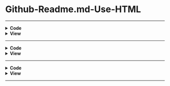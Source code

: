 # Github-Readme.md-Use-HTML

<hr>

<details><summary><b> Code </b></summary>

HTML code snippets that you can use to make your GitHub `README.md` file more organized and beautiful:
  
### Collapsible Sections

```html
<details>
  <summary><b>Installation</b></summary>
  <ul>
    <li>Step 1: Download the repository.</li>
    <li>Step 2: Navigate to the project directory.</li>
    <li>Step 3: Install dependencies using <code>npm install</code>.</li>
  </ul>
</details>

<details>
  <summary><b>Usage</b></summary>
  <ul>
    <li>Start the development server using <code>npm start</code>.</li>
    <li>Open your browser and go to <code>http://localhost:3000</code>.</li>
  </ul>
</details>

<details>
  <summary><b>Deployment</b></summary>
  <ul>
    <li>Build the project using <code>npm run build</code>.</li>
    <li>Deploy the <code>build</code> folder to your server.</li>
  </ul>
</details>
```

### Table

```html
<table>
  <tr>
    <th>Command</th>
    <th>Description</th>
  </tr>
  <tr>
    <td><code>git init</code></td>
    <td>Initialize a new Git repository</td>
  </tr>
  <tr>
    <td><code>git clone &lt;url&gt;</code></td>
    <td>Clone an existing repository</td>
  </tr>
  <tr>
    <td><code>git add &lt;file&gt;</code></td>
    <td>Add file contents to the index</td>
  </tr>
  <tr>
    <td><code>git commit -m "message"</code></td>
    <td>Record changes to the repository</td>
  </tr>
  <tr>
    <td><code>git push</code></td>
    <td>Update remote refs along with associated objects</td>
  </tr>
</table>
```

### Highlighted Note

```html
<p style="background-color: #f9f9f9; padding: 10px; border-left: 5px solid #ccc;">
  <strong>Note:</strong> Make sure to replace <code>&lt;placeholder&gt;</code> with actual values.
</p>
```

### Image with Caption

```html
<figure>
  <img src="https://via.placeholder.com/150" alt="Sample Image">
  <figcaption>Figure 1: Sample Image</figcaption>
</figure>
```

### Blockquote

```html
<blockquote>
  <p>"The only limit to our realization of tomorrow is our doubts of today." - Franklin D. Roosevelt</p>
</blockquote>
```

### Horizontal Line

```html
<hr>
```

### Badges

```html
<p>
  <img src="https://img.shields.io/badge/license-MIT-blue.svg" alt="License: MIT">
  <img src="https://img.shields.io/badge/build-passing-brightgreen.svg" alt="Build: Passing">
  <img src="https://img.shields.io/badge/version-1.0.0-orange.svg" alt="Version: 1.0.0">
</p>
```

### Code Block

```html
<pre>
<code>
function helloWorld() {
  console.log('Hello, world!');
}
</code>
</pre>
```

These snippets should help you create a more attractive and organized `README.md` file for your GitHub repository. Feel free to modify and customize them to suit your needs.

</details>

<details><summary><b> View </b></summary>
  
### Collapsible Sections

<details>
  <summary><b>Installation</b></summary>
  <ul>
    <li>Step 1: Download the repository.</li>
    <li>Step 2: Navigate to the project directory.</li>
    <li>Step 3: Install dependencies using <code>npm install</code>.</li>
  </ul>
</details>

<details>
  <summary><b>Usage</b></summary>
  <ul>
    <li>Start the development server using <code>npm start</code>.</li>
    <li>Open your browser and go to <code>http://localhost:3000</code>.</li>
  </ul>
</details>

<details>
  <summary><b>Deployment</b></summary>
  <ul>
    <li>Build the project using <code>npm run build</code>.</li>
    <li>Deploy the <code>build</code> folder to your server.</li>
  </ul>
</details>

### Table

<table>
  <tr>
    <th>Command</th>
    <th>Description</th>
  </tr>
  <tr>
    <td><code>git init</code></td>
    <td>Initialize a new Git repository</td>
  </tr>
  <tr>
    <td><code>git clone &lt;url&gt;</code></td>
    <td>Clone an existing repository</td>
  </tr>
  <tr>
    <td><code>git add &lt;file&gt;</code></td>
    <td>Add file contents to the index</td>
  </tr>
  <tr>
    <td><code>git commit -m "message"</code></td>
    <td>Record changes to the repository</td>
  </tr>
  <tr>
    <td><code>git push</code></td>
    <td>Update remote refs along with associated objects</td>
  </tr>
</table>

### Highlighted Note

<p style="background-color: #f9f9f9; padding: 10px; border-left: 5px solid #ccc;">
  <strong>Note:</strong> Make sure to replace <code>&lt;placeholder&gt;</code> with actual values.
</p>

### Image with Caption

<figure>
  <img src="https://via.placeholder.com/150" alt="Sample Image">
  <figcaption>Figure 1: Sample Image</figcaption>
</figure>

### Blockquote

```html
<blockquote>
  <p>"The only limit to our realization of tomorrow is our doubts of today." - Franklin D. Roosevelt</p>
</blockquote>
```

### Horizontal Line

<hr>

### Badges

<p>
  <img src="https://img.shields.io/badge/license-MIT-blue.svg" alt="License: MIT">
  <img src="https://img.shields.io/badge/build-passing-brightgreen.svg" alt="Build: Passing">
  <img src="https://img.shields.io/badge/version-1.0.0-orange.svg" alt="Version: 1.0.0">
</p>

### Code Block

<pre>
<code>
function helloWorld() {
  console.log('Hello, world!');
}
</code>
</pre>

</details>

<hr>

<details><summary><b> Code </b></summary>
  
50 unique HTML code snippets you can use to enhance your GitHub `README.md` file:

### 1. Collapsible Section
```html
<details>
  <summary><b>Introduction</b></summary>
  <p>This is a project about...</p>
</details>
```

### 2. Image
```html
<img src="https://via.placeholder.com/300" alt="Placeholder Image">
```

### 3. Link
```html
<a href="https://github.com">Visit GitHub</a>
```

### 4. Bold Text
```html
<b>Important Note:</b> Please read the documentation carefully.
```

### 5. Italic Text
```html
<i>This is italic text.</i>
```

### 6. Strikethrough
```html
<s>This text is no longer relevant.</s>
```

### 7. Ordered List
```html
<ol>
  <li>First item</li>
  <li>Second item</li>
  <li>Third item</li>
</ol>
```

### 8. Unordered List
```html
<ul>
  <li>First item</li>
  <li>Second item</li>
  <li>Third item</li>
</ul>
```

### 9. Inline Code
```html
<p>Use the <code>git status</code> command to check your repository status.</p>
```

### 10. Code Block
```html
<pre>
<code>
def hello_world():
    print("Hello, world!")
</code>
</pre>
```

### 11. Horizontal Rule
```html
<hr>
```

### 12. Blockquote
```html
<blockquote>
  <p>This is a blockquote.</p>
</blockquote>
```

### 13. Table with Headers
```html
<table>
  <tr>
    <th>Feature</th>
    <th>Description</th>
  </tr>
  <tr>
    <td>Feature 1</td>
    <td>Description of feature 1.</td>
  </tr>
</table>
```

### 14. Table without Headers
```html
<table>
  <tr>
    <td>Item 1</td>
    <td>Details about item 1.</td>
  </tr>
  <tr>
    <td>Item 2</td>
    <td>Details about item 2.</td>
  </tr>
</table>
```

### 15. Highlighted Text
```html
<p style="background-color: #f0f0f0; padding: 10px;">This text is highlighted.</p>
```

### 16. Badge
```html
<p>
  <img src="https://img.shields.io/badge/status-active-brightgreen">
</p>
```

### 17. Button
```html
<button>Click Me</button>
```

### 18. Header
```html
<h1>Main Header</h1>
<h2>Sub Header</h2>
```

### 19. Paragraph
```html
<p>This is a paragraph of text.</p>
```

### 20. Anchor Link
```html
<a name="section1">Section 1</a>
```

### 21. Emojis
```html
<p>😀 😃 😄</p>
```

### 22. Line Break
```html
<br>
```

### 23. Font Color
```html
<p style="color: red;">This text is red.</p>
```

### 24. Font Size
```html
<p style="font-size: 20px;">This text is larger.</p>
```

### 25. Blockquote with Citation
```html
<blockquote>
  <p>This is a quote.</p>
  <footer>— Source</footer>
</blockquote>
```

### 26. Subscript Text
```html
<p>This is <sub>subscript</sub> text.</p>
```

### 27. Superscript Text
```html
<p>This is <sup>superscript</sup> text.</p>
```

### 28. Highlighted Code
```html
<pre>
<code class="language-python">
print("Hello, world!")
</code>
</pre>
```

### 29. Embedded YouTube Video
```html
<iframe width="560" height="315" src="https://www.youtube.com/embed/dQw4w9WgXcQ" frameborder="0" allowfullscreen></iframe>
```

### 30. Formatted Date
```html
<time datetime="2024-08-06">August 6, 2024</time>
```

### 31. Comment
```html
<!-- This is a comment -->
```

### 32. Section
```html
<section>
  <h2>Section Title</h2>
  <p>Section content...</p>
</section>
```

### 33. Header with Link
```html
<h2 id="intro">Introduction</h2>
```

### 34. Definition List
```html
<dl>
  <dt>HTML</dt>
  <dd>A markup language for creating web pages.</dd>
</dl>
```

### 35. Nested List
```html
<ul>
  <li>Item 1
    <ul>
      <li>Subitem 1</li>
      <li>Subitem 2</li>
    </ul>
  </li>
  <li>Item 2</li>
</ul>
```

### 36. Figure with Image and Caption
```html
<figure>
  <img src="https://via.placeholder.com/150" alt="Placeholder Image">
  <figcaption>Figure 1: Placeholder Image</figcaption>
</figure>
```

### 37. Highlighted Note
```html
<p style="background-color: #e7f3fe; padding: 10px; border-left: 5px solid #2196F3;">
  <strong>Note:</strong> This is a highlighted note.
</p>
```

### 38. Centered Text
```html
<p style="text-align: center;">This text is centered.</p>
```

### 39. External Link
```html
<a href="https://www.example.com" target="_blank">Open Example</a>
```

### 40. Unordered List with Custom Bullets
```html
<ul style="list-style-type: square;">
  <li>Square bullet point</li>
  <li>Another item</li>
</ul>
```

### 41. Inline Math
```html
<p>Math equation: <code>E = mc^2</code></p>
```

### 42. Scrollable Text
```html
<div style="overflow: auto; height: 100px;">
  <p>This is a scrollable text block...</p>
</div>
```

### 43. Table with Borders
```html
<table border="1">
  <tr>
    <th>Header 1</th>
    <th>Header 2</th>
  </tr>
  <tr>
    <td>Data 1</td>
    <td>Data 2</td>
  </tr>
</table>
```

### 44. Responsive Image
```html
<img src="https://via.placeholder.com/300" alt="Responsive Image" style="width: 100%; height: auto;">
```

### 45. Progress Bar
```html
<progress value="70" max="100">70%</progress>
```

### 46. Ordered List with Roman Numerals
```html
<ol type="I">
  <li>First item</li>
  <li>Second item</li>
</ol>
```

### 47. Table with Column Span
```html
<table>
  <tr>
    <th colspan="2">Header</th>
  </tr>
  <tr>
    <td>Cell 1</td>
    <td>Cell 2</td>
  </tr>
</table>
```

### 48. Tooltip
```html
<p title="This is a tooltip">Hover over this text.</p>
```

### 49. Customized Button
```html
<button style="background-color: blue; color: white; border: none; padding: 10px 20px;">Custom Button</button>
```

### 50. Container with Border
```html
<div style="border: 2px solid black; padding: 10px;">
  <p>Content inside a bordered container.</p>
</div>
```

These snippets will help you add various elements to your `README.md` file, making it more interactive and visually appealing. Feel free to customize them further to fit your specific needs.

</details>

<details><summary><b> View </b></summary>
  
50 unique HTML code snippets you can use to enhance your GitHub `README.md` file:

### 1. Collapsible Section

<details>
  <summary><b>Introduction</b></summary>
  <p>This is a project about...</p>
</details>


### 2. Image

<img src="https://via.placeholder.com/300" alt="Placeholder Image">


### 3. Link

<a href="https://github.com">Visit GitHub</a>


### 4. Bold Text

<b>Important Note:</b> Please read the documentation carefully.


### 5. Italic Text

<i>This is italic text.</i>


### 6. Strikethrough

<s>This text is no longer relevant.</s>


### 7. Ordered List

<ol>
  <li>First item</li>
  <li>Second item</li>
  <li>Third item</li>
</ol>


### 8. Unordered List

<ul>
  <li>First item</li>
  <li>Second item</li>
  <li>Third item</li>
</ul>


### 9. Inline Code

<p>Use the <code>git status</code> command to check your repository status.</p>


### 10. Code Block

<pre>
<code>
def hello_world():
    print("Hello, world!")
</code>
</pre>


### 11. Horizontal Rule

<hr>


### 12. Blockquote

<blockquote>
  <p>This is a blockquote.</p>
</blockquote>


### 13. Table with Headers

<table>
  <tr>
    <th>Feature</th>
    <th>Description</th>
  </tr>
  <tr>
    <td>Feature 1</td>
    <td>Description of feature 1.</td>
  </tr>
</table>


### 14. Table without Headers

<table>
  <tr>
    <td>Item 1</td>
    <td>Details about item 1.</td>
  </tr>
  <tr>
    <td>Item 2</td>
    <td>Details about item 2.</td>
  </tr>
</table>


### 15. Highlighted Text

<p style="background-color: #f0f0f0; padding: 10px;">This text is highlighted.</p>


### 16. Badge

<p>
  <img src="https://img.shields.io/badge/status-active-brightgreen">
</p>


### 17. Button

<button>Click Me</button>


### 18. Header

<h1>Main Header</h1>
<h2>Sub Header</h2>


### 19. Paragraph

<p>This is a paragraph of text.</p>


### 20. Anchor Link

<a name="section1">Section 1</a>


### 21. Emojis

<p>😀 😃 😄</p>


### 22. Line Break

<br>


### 23. Font Color

<p style="color: red;">This text is red.</p>


### 24. Font Size

<p style="font-size: 20px;">This text is larger.</p>


### 25. Blockquote with Citation

<blockquote>
  <p>This is a quote.</p>
  <footer>— Source</footer>
</blockquote>


### 26. Subscript Text

<p>This is <sub>subscript</sub> text.</p>


### 27. Superscript Text

<p>This is <sup>superscript</sup> text.</p>


### 28. Highlighted Code

<pre>
<code class="language-python">
print("Hello, world!")
</code>
</pre>


### 29. Embedded YouTube Video

<iframe width="560" height="315" src="https://www.youtube.com/embed/dQw4w9WgXcQ" frameborder="0" allowfullscreen></iframe>


### 30. Formatted Date

<time datetime="2024-08-06">August 6, 2024</time>


### 31. Comment

<!-- This is a comment -->


### 32. Section

<section>
  <h2>Section Title</h2>
  <p>Section content...</p>
</section>


### 33. Header with Link

<h2 id="intro">Introduction</h2>


### 34. Definition List

<dl>
  <dt>HTML</dt>
  <dd>A markup language for creating web pages.</dd>
</dl>


### 35. Nested List

<ul>
  <li>Item 1
    <ul>
      <li>Subitem 1</li>
      <li>Subitem 2</li>
    </ul>
  </li>
  <li>Item 2</li>
</ul>


### 36. Figure with Image and Caption

<figure>
  <img src="https://via.placeholder.com/150" alt="Placeholder Image">
  <figcaption>Figure 1: Placeholder Image</figcaption>
</figure>


### 37. Highlighted Note

<p style="background-color: #e7f3fe; padding: 10px; border-left: 5px solid #2196F3;">
  <strong>Note:</strong> This is a highlighted note.
</p>


### 38. Centered Text

<p style="text-align: center;">This text is centered.</p>


### 39. External Link

<a href="https://www.example.com" target="_blank">Open Example</a>


### 40. Unordered List with Custom Bullets

<ul style="list-style-type: square;">
  <li>Square bullet point</li>
  <li>Another item</li>
</ul>


### 41. Inline Math

<p>Math equation: <code>E = mc^2</code></p>


### 42. Scrollable Text

<div style="overflow: auto; height: 100px;">
  <p>This is a scrollable text block...</p>
</div>


### 43. Table with Borders

<table border="1">
  <tr>
    <th>Header 1</th>
    <th>Header 2</th>
  </tr>
  <tr>
    <td>Data 1</td>
    <td>Data 2</td>
  </tr>
</table>


### 44. Responsive Image

<img src="https://via.placeholder.com/300" alt="Responsive Image" style="width: 100%; height: auto;">


### 45. Progress Bar

<progress value="70" max="100">70%</progress>


### 46. Ordered List with Roman Numerals

<ol type="I">
  <li>First item</li>
  <li>Second item</li>
</ol>


### 47. Table with Column Span

<table>
  <tr>
    <th colspan="2">Header</th>
  </tr>
  <tr>
    <td>Cell 1</td>
    <td>Cell 2</td>
  </tr>
</table>


### 48. Tooltip

<p title="This is a tooltip">Hover over this text.</p>


### 49. Customized Button

<button style="background-color: blue; color: white; border: none; padding: 10px 20px;">Custom Button</button>


### 50. Container with Border

<div style="border: 2px solid black; padding: 10px;">
  <p>Content inside a bordered container.</p>
</div>

These snippets will help you add various elements to your `README.md` file, making it more interactive and visually appealing. Feel free to customize them further to fit your specific needs.

</details>

<hr>

<details><summary><b> Code </b></summary>

To make beautiful badges for your GitHub `README.md` file, you can use various styles and colors. Here are some examples with different designs:

### 1. Standard Badge

```html
<p>
  <img src="https://img.shields.io/badge/status-active-brightgreen" alt="Status: Active">
</p>
```

### 2. Version Badge

```html
<p>
  <img src="https://img.shields.io/badge/version-1.0.0-blue" alt="Version: 1.0.0">
</p>
```

### 3. License Badge

```html
<p>
  <img src="https://img.shields.io/badge/license-MIT-yellowgreen" alt="License: MIT">
</p>
```

### 4. Build Status Badge

```html
<p>
  <img src="https://img.shields.io/badge/build-passing-brightgreen" alt="Build: Passing">
</p>
```

### 5. Code Quality Badge

```html
<p>
  <img src="https://img.shields.io/badge/code_quality-A%2B-brightgreen" alt="Code Quality: A+">
</p>
```

### 6. Dependency Status Badge

```html
<p>
  <img src="https://img.shields.io/badge/dependencies-up_to_date-brightgreen" alt="Dependencies: Up to Date">
</p>
```

### 7. Maintenance Badge

```html
<p>
  <img src="https://img.shields.io/badge/maintenance-stable-brightgreen" alt="Maintenance: Stable">
</p>
```

### 8. Popularity Badge

```html
<p>
  <img src="https://img.shields.io/badge/popularity-high-green" alt="Popularity: High">
</p>
```

### 9. Platform Badge

```html
<p>
  <img src="https://img.shields.io/badge/platform-Node.js-blue" alt="Platform: Node.js">
</p>
```

### 10. Downloads Badge

```html
<p>
  <img src="https://img.shields.io/badge/downloads-5000%2B-yellow" alt="Downloads: 5000+">
</p>
```

### 11. Twitter Follow Badge

```html
<p>
  <a href="https://twitter.com/yourusername" target="_blank">
    <img src="https://img.shields.io/twitter/follow/yourusername?style=social" alt="Follow on Twitter">
  </a>
</p>
```

### 12. Documentation Badge

```html
<p>
  <img src="https://img.shields.io/badge/docs-up_to_date-brightgreen" alt="Docs: Up to Date">
</p>
```

### 13. Community Badge

```html
<p>
  <img src="https://img.shields.io/badge/community-active-brightgreen" alt="Community: Active">
</p>
```

### 14. Security Badge

```html
<p>
  <img src="https://img.shields.io/badge/security-high-brightgreen" alt="Security: High">
</p>
```

### 15. Test Coverage Badge

```html
<p>
  <img src="https://img.shields.io/badge/test_coverage-90%25-brightgreen" alt="Test Coverage: 90%">
</p>
```

### 16. Issues Badge

```html
<p>
  <img src="https://img.shields.io/badge/issues-open%3F-yes-yellow" alt="Issues: Open? Yes">
</p>
```

### 17. Framework Badge

```html
<p>
  <img src="https://img.shields.io/badge/framework-React-blue" alt="Framework: React">
</p>
```

### 18. Tech Stack Badge

```html
<p>
  <img src="https://img.shields.io/badge/tech_stack-JavaScript-blue" alt="Tech Stack: JavaScript">
</p>
```

### 19. Package Version Badge

```html
<p>
  <img src="https://img.shields.io/badge/package_version-2.3.4-blue" alt="Package Version: 2.3.4">
</p>
```

### 20. Funding Badge

```html
<p>
  <img src="https://img.shields.io/badge/funding-supported-green" alt="Funding: Supported">
</p>
```

### 21. Documentation Status Badge

```html
<p>
  <img src="https://img.shields.io/badge/docs-80%25%20complete-blue" alt="Docs: 80% Complete">
</p>
```

### 22. Project Status Badge

```html
<p>
  <img src="https://img.shields.io/badge/project_status-active-brightgreen" alt="Project Status: Active">
</p>
```

### 23. Contributions Badge

```html
<p>
  <img src="https://img.shields.io/badge/contributions-welcome-brightgreen" alt="Contributions: Welcome">
</p>
```

### 24. Build Tools Badge

```html
<p>
  <img src="https://img.shields.io/badge/build_tools-Gulp-blue" alt="Build Tools: Gulp">
</p>
```

### 25. Deployment Status Badge

```html
<p>
  <img src="https://img.shields.io/badge/deployment-live-brightgreen" alt="Deployment: Live">
</p>
```

### 26. Documentation Language Badge

```html
<p>
  <img src="https://img.shields.io/badge/docs_language-English-blue" alt="Docs Language: English">
</p>
```

### 27. Community Support Badge

```html
<p>
  <img src="https://img.shields.io/badge/community_support-available-brightgreen" alt="Community Support: Available">
</p>
```

### 28. Code Coverage Badge

```html
<p>
  <img src="https://img.shields.io/badge/code_coverage-85%25-brightgreen" alt="Code Coverage: 85%">
</p>
```

### 29. Contributing Guide Badge

```html
<p>
  <img src="https://img.shields.io/badge/contributing-guidelines-blue" alt="Contributing: Guidelines">
</p>
```

### 30. Sponsorship Badge

```html
<p>
  <img src="https://img.shields.io/badge/sponsorship-open-yellow" alt="Sponsorship: Open">
</p>
```

### 31. Latest Release Badge

```html
<p>
  <img src="https://img.shields.io/badge/latest_release-v1.2.3-blue" alt="Latest Release: v1.2.3">
</p>
```

### 32. User Reviews Badge

```html
<p>
  <img src="https://img.shields.io/badge/user_reviews-4.5%2F5-brightgreen" alt="User Reviews: 4.5/5">
</p>
```

### 33. Source Code Badge

```html
<p>
  <img src="https://img.shields.io/badge/source_code-GitHub-blue" alt="Source Code: GitHub">
</p>
```

### 34. Download Count Badge

```html
<p>
  <img src="https://img.shields.io/badge/downloads-10k%2B-brightgreen" alt="Downloads: 10k+">
</p>
```

### 35. Project Type Badge

```html
<p>
  <img src="https://img.shields.io/badge/project_type-open_source-blue" alt="Project Type: Open Source">
</p>
```

### 36. Code Quality Badge

```html
<p>
  <img src="https://img.shields.io/badge/code_quality-A%2B-brightgreen" alt="Code Quality: A+">
</p>
```

### 37. Testing Badge

```html
<p>
  <img src="https://img.shields.io/badge/testing-100%25%20complete-brightgreen" alt="Testing: 100% Complete">
</p>
```

### 38. API Status Badge

```html
<p>
  <img src="https://img.shields.io/badge/api_status-available-brightgreen" alt="API Status: Available">
</p>
```

### 39. Language Badge

```html
<p>
  <img src="https://img.shields.io/badge/language-JavaScript-yellow" alt="Language: JavaScript">
</p>
```

### 40. Repository Size Badge

```html
<p>
  <img src="https://img.shields.io/badge/repository_size-50MB-blue" alt="Repository Size: 50MB">
</p>
```

### 41. Contribution Activity Badge

```html
<p>
  <img src="https://img.shields.io/badge/contribution_activity-high-brightgreen" alt="Contribution Activity: High">
</p>
```

### 42. Package Manager Badge

```html
<p>
  <img src="https://img.shields.io/badge/package_manager-NPM-blue" alt="Package Manager: NPM">
</p>
```

### 43. API Version Badge

```html
<p>
  <img src="https://img.shields.io/badge/api_version-v1.0-blue" alt="API Version: v1.0">
</p>
``

`

### 44. Forum Badge

```html
<p>
  <img src="https://img.shields.io/badge/forum-active-brightgreen" alt="Forum: Active">
</p>
```

### 45. Docker Image Badge

```html
<p>
  <img src="https://img.shields.io/badge/docker_image-up_to_date-brightgreen" alt="Docker Image: Up to Date">
</p>
```

### 46. GitHub Stars Badge

```html
<p>
  <img src="https://img.shields.io/github/stars/yourusername/yourrepo?style=social" alt="Stars">
</p>
```

### 47. Pull Requests Badge

```html
<p>
  <img src="https://img.shields.io/badge/pull_requests-open%3F-yes-yellow" alt="Pull Requests: Open? Yes">
</p>
```

### 48. Peer Review Badge

```html
<p>
  <img src="https://img.shields.io/badge/peer_reviewed-yes-brightgreen" alt="Peer Reviewed: Yes">
</p>
```

### 49. Accessibility Badge

```html
<p>
  <img src="https://img.shields.io/badge/accessibility-high-brightgreen" alt="Accessibility: High">
</p>
```

### 50. Translation Badge

```html
<p>
  <img src="https://img.shields.io/badge/translation-available-brightgreen" alt="Translation: Available">
</p>
```

These badges can add a professional touch to your `README.md` and provide quick information about your project. You can customize the URLs and text to fit your specific needs.

</details>

<details><summary><b> View </b></summary>

To make beautiful badges for your GitHub `README.md` file, you can use various styles and colors. Here are some examples with different designs:

### love-themed badge

<p>
  <img src="https://img.shields.io/badge/love-%E2%99%A5%20Love-red" alt="Love Badge">
</p>


### 1. Standard Badge

<p>
  <img src="https://img.shields.io/badge/status-active-brightgreen" alt="Status: Active">
</p>


### 2. Version Badge


<p>
  <img src="https://img.shields.io/badge/version-1.0.0-blue" alt="Version: 1.0.0">
</p>


### 3. License Badge


<p>
  <img src="https://img.shields.io/badge/license-MIT-yellowgreen" alt="License: MIT">
</p>


### 4. Build Status Badge


<p>
  <img src="https://img.shields.io/badge/build-passing-brightgreen" alt="Build: Passing">
</p>


### 5. Code Quality Badge


<p>
  <img src="https://img.shields.io/badge/code_quality-A%2B-brightgreen" alt="Code Quality: A+">
</p>


### 6. Dependency Status Badge


<p>
  <img src="https://img.shields.io/badge/dependencies-up_to_date-brightgreen" alt="Dependencies: Up to Date">
</p>


### 7. Maintenance Badge


<p>
  <img src="https://img.shields.io/badge/maintenance-stable-brightgreen" alt="Maintenance: Stable">
</p>


### 8. Popularity Badge


<p>
  <img src="https://img.shields.io/badge/popularity-high-green" alt="Popularity: High">
</p>


### 9. Platform Badge


<p>
  <img src="https://img.shields.io/badge/platform-Node.js-blue" alt="Platform: Node.js">
</p>


### 10. Downloads Badge


<p>
  <img src="https://img.shields.io/badge/downloads-5000%2B-yellow" alt="Downloads: 5000+">
</p>


### 11. Twitter Follow Badge


<p>
  <a href="https://twitter.com/yourusername" target="_blank">
    <img src="https://img.shields.io/twitter/follow/yourusername?style=social" alt="Follow on Twitter">
  </a>
</p>


### 12. Documentation Badge


<p>
  <img src="https://img.shields.io/badge/docs-up_to_date-brightgreen" alt="Docs: Up to Date">
</p>


### 13. Community Badge


<p>
  <img src="https://img.shields.io/badge/community-active-brightgreen" alt="Community: Active">
</p>


### 14. Security Badge


<p>
  <img src="https://img.shields.io/badge/security-high-brightgreen" alt="Security: High">
</p>


### 15. Test Coverage Badge


<p>
  <img src="https://img.shields.io/badge/test_coverage-90%25-brightgreen" alt="Test Coverage: 90%">
</p>


### 16. Issues Badge


<p>
  <img src="https://img.shields.io/badge/issues-open%3F-yes-yellow" alt="Issues: Open? Yes">
</p>


### 17. Framework Badge


<p>
  <img src="https://img.shields.io/badge/framework-React-blue" alt="Framework: React">
</p>


### 18. Tech Stack Badge


<p>
  <img src="https://img.shields.io/badge/tech_stack-JavaScript-blue" alt="Tech Stack: JavaScript">
</p>


### 19. Package Version Badge


<p>
  <img src="https://img.shields.io/badge/package_version-2.3.4-blue" alt="Package Version: 2.3.4">
</p>


### 20. Funding Badge


<p>
  <img src="https://img.shields.io/badge/funding-supported-green" alt="Funding: Supported">
</p>


### 21. Documentation Status Badge


<p>
  <img src="https://img.shields.io/badge/docs-80%25%20complete-blue" alt="Docs: 80% Complete">
</p>


### 22. Project Status Badge


<p>
  <img src="https://img.shields.io/badge/project_status-active-brightgreen" alt="Project Status: Active">
</p>


### 23. Contributions Badge


<p>
  <img src="https://img.shields.io/badge/contributions-welcome-brightgreen" alt="Contributions: Welcome">
</p>


### 24. Build Tools Badge


<p>
  <img src="https://img.shields.io/badge/build_tools-Gulp-blue" alt="Build Tools: Gulp">
</p>


### 25. Deployment Status Badge


<p>
  <img src="https://img.shields.io/badge/deployment-live-brightgreen" alt="Deployment: Live">
</p>


### 26. Documentation Language Badge


<p>
  <img src="https://img.shields.io/badge/docs_language-English-blue" alt="Docs Language: English">
</p>


### 27. Community Support Badge


<p>
  <img src="https://img.shields.io/badge/community_support-available-brightgreen" alt="Community Support: Available">
</p>


### 28. Code Coverage Badge


<p>
  <img src="https://img.shields.io/badge/code_coverage-85%25-brightgreen" alt="Code Coverage: 85%">
</p>


### 29. Contributing Guide Badge


<p>
  <img src="https://img.shields.io/badge/contributing-guidelines-blue" alt="Contributing: Guidelines">
</p>


### 30. Sponsorship Badge


<p>
  <img src="https://img.shields.io/badge/sponsorship-open-yellow" alt="Sponsorship: Open">
</p>


### 31. Latest Release Badge


<p>
  <img src="https://img.shields.io/badge/latest_release-v1.2.3-blue" alt="Latest Release: v1.2.3">
</p>


### 32. User Reviews Badge


<p>
  <img src="https://img.shields.io/badge/user_reviews-4.5%2F5-brightgreen" alt="User Reviews: 4.5/5">
</p>


### 33. Source Code Badge


<p>
  <img src="https://img.shields.io/badge/source_code-GitHub-blue" alt="Source Code: GitHub">
</p>


### 34. Download Count Badge


<p>
  <img src="https://img.shields.io/badge/downloads-10k%2B-brightgreen" alt="Downloads: 10k+">
</p>


### 35. Project Type Badge


<p>
  <img src="https://img.shields.io/badge/project_type-open_source-blue" alt="Project Type: Open Source">
</p>


### 36. Code Quality Badge


<p>
  <img src="https://img.shields.io/badge/code_quality-A%2B-brightgreen" alt="Code Quality: A+">
</p>


### 37. Testing Badge


<p>
  <img src="https://img.shields.io/badge/testing-100%25%20complete-brightgreen" alt="Testing: 100% Complete">
</p>


### 38. API Status Badge


<p>
  <img src="https://img.shields.io/badge/api_status-available-brightgreen" alt="API Status: Available">
</p>


### 39. Language Badge


<p>
  <img src="https://img.shields.io/badge/language-JavaScript-yellow" alt="Language: JavaScript">
</p>


### 40. Repository Size Badge


<p>
  <img src="https://img.shields.io/badge/repository_size-50MB-blue" alt="Repository Size: 50MB">
</p>


### 41. Contribution Activity Badge


<p>
  <img src="https://img.shields.io/badge/contribution_activity-high-brightgreen" alt="Contribution Activity: High">
</p>


### 42. Package Manager Badge


<p>
  <img src="https://img.shields.io/badge/package_manager-NPM-blue" alt="Package Manager: NPM">
</p>


### 43. API Version Badge


<p>
  <img src="https://img.shields.io/badge/api_version-v1.0-blue" alt="API Version: v1.0">
</p>
``

`

### 44. Forum Badge


<p>
  <img src="https://img.shields.io/badge/forum-active-brightgreen" alt="Forum: Active">
</p>


### 45. Docker Image Badge


<p>
  <img src="https://img.shields.io/badge/docker_image-up_to_date-brightgreen" alt="Docker Image: Up to Date">
</p>


### 46. GitHub Stars Badge


<p>
  <img src="https://img.shields.io/github/stars/yourusername/yourrepo?style=social" alt="Stars">
</p>


### 47. Pull Requests Badge


<p>
  <img src="https://img.shields.io/badge/pull_requests-open%3F-yes-yellow" alt="Pull Requests: Open? Yes">
</p>


### 48. Peer Review Badge


<p>
  <img src="https://img.shields.io/badge/peer_reviewed-yes-brightgreen" alt="Peer Reviewed: Yes">
</p>


### 49. Accessibility Badge


<p>
  <img src="https://img.shields.io/badge/accessibility-high-brightgreen" alt="Accessibility: High">
</p>


### 50. Translation Badge


<p>
  <img src="https://img.shields.io/badge/translation-available-brightgreen" alt="Translation: Available">
</p>

These badges can add a professional touch to your `README.md` and provide quick information about your project. You can customize the URLs and text to fit your specific needs.

</details>

<hr>
